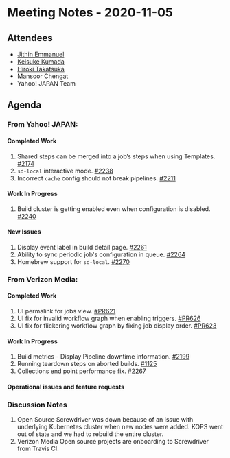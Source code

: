 # Meeting Notes - 2020-11-05

## Attendees

- [Jithin Emmanuel](https://github.com/jithine)
- [Keisuke Kumada](https://github.com/kumada626)
- [Hiroki Takatsuka](https://github.com/tk3fftk)
- Mansoor Chengat
- Yahoo! JAPAN Team

## Agenda

### From Yahoo! JAPAN:

#### Completed Work

1. Shared steps can be merged into a job’s steps when using Templates. [#2174](https://github.com/screwdriver-cd/screwdriver/issues/2174)
1. `sd-local` interactive mode. [#2238](https://github.com/screwdriver-cd/screwdriver/issues/2238#issuecomment-708948452)
1. Incorrect `cache` config should not break pipelines. [#2211](https://github.com/screwdriver-cd/screwdriver/issues/2211)

#### Work In Progress 

1. Build cluster is getting enabled even when configuration is disabled. [#2240](https://github.com/screwdriver-cd/screwdriver/issues/2240)

#### New Issues

1. Display event label in build detail page. [#2261](https://github.com/screwdriver-cd/screwdriver/issues/2261)
1. Ability to sync periodic job's configuration in queue. [#2264](https://github.com/screwdriver-cd/screwdriver/issues/2264)
1. Homebrew support for `sd-local`. [#2270](https://github.com/screwdriver-cd/screwdriver/issues/2270)

### From Verizon Media:

#### Completed Work

1. UI permalink for jobs view. [#PR621](https://github.com/screwdriver-cd/ui/pull/621)
1. UI fix for invalid workflow graph when enabling triggers. [#PR626](https://github.com/screwdriver-cd/ui/pull/626)
1. UI fix for flickering workflow graph by fixing job display order. [#PR623](https://github.com/screwdriver-cd/ui/pull/623)

#### Work In Progress 

1. Build metrics - Display Pipeline downtime information. [#2199](https://github.com/screwdriver-cd/screwdriver/issues/2199)
1. Running teardown steps on aborted builds. [#1125](https://github.com/screwdriver-cd/screwdriver/issues/1125)
1. Collections end point performance fix. [#2267](https://github.com/screwdriver-cd/screwdriver/issues/2267)


#### Operational issues and feature requests

 
### Discussion Notes

1. Open Source Screwdriver was down because of an issue with underlying Kubernetes cluster when new nodes were added. KOPS went out of state and we had to rebuild the entire cluster.
1. Verizon Media Open source projects are onboarding to Screwdriver from Travis CI.


